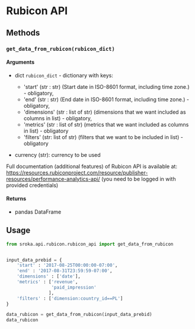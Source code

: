 # Rubicon API

## Methods


### `get_data_from_rubicon(rubicon_dict)`


#### Arguments

* dict `rubicon_dict` - dictionary with keys:
    * 'start' (str : str) (Start date in ISO-8601 format, including time zone.) - obligatory,
    * 'end' (str : str) (End date in ISO-8601 format, including time zone.) - obligatory,
    * 'dimensions' (str : list of str) (dimensions that we want included as columns in list) - obligatory,
    * 'metrics' (str : list of str) (metrics that we want included as columns in list) - obligatory
    * 'filters' (str: list of str) (filters that we want to be included in list) - obligatory

* currency (str): currency to be used

Full documentation (additional features) of Rubicon API is available at:
        https://resources.rubiconproject.com/resource/publisher-resources/performance-analytics-api/
        (you need to be logged in with provided credentials)

#### Returns

* pandas DataFrame

## Usage

```python
from sroka.api.rubicon.rubicon_api import get_data_from_rubicon


input_data_prebid = {
    'start' : '2017-08-25T00:00:00-07:00',
    'end' : '2017-08-31T23:59:59-07:00',
    'dimensions' : ['date'],
    'metrics' : ['revenue',
                 'paid_impression'
                ],
    'filters' : ['dimension:country_id==PL']
}

data_rubicon = get_data_from_rubicon(input_data_prebid)
data_rubicon
```
